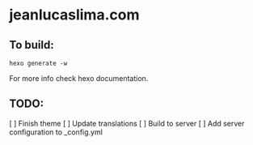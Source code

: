 # jeanlucaslima.com

## To build:
```
hexo generate -w
```

For more info check hexo documentation.

## TODO:

[ ] Finish theme
[ ] Update translations
[ ] Build to server
[ ] Add server configuration to _config.yml
